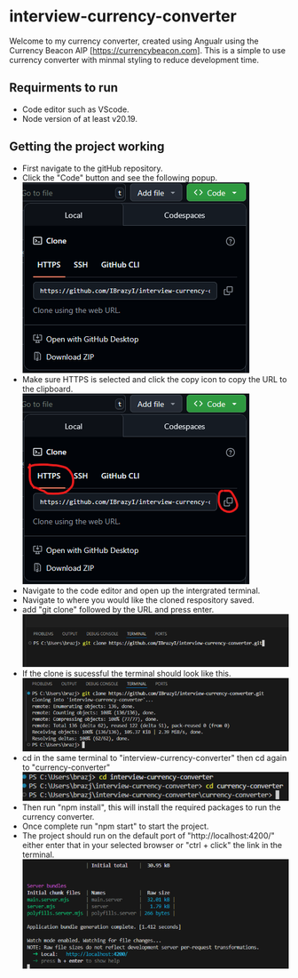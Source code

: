 # interview-currency-converter
Welcome to my currency converter, created using Angualr using the Currency Beacon AIP [https://currencybeacon.com].
This is a simple to use currency converter with minmal styling to reduce development time.

## Requirments to run
- Code editor such as VScode.
- Node version of at least v20.19.

## Getting the project working
- First navigate to the gitHub repository.
- Click the "Code" button and see the following popup.![alt text](read-me-step-1.png)
- Make sure HTTPS is selected and click the copy icon to copy the URL to the clipboard. ![alt text](read-me-step-2.png)
- Navigate to the code editor and open up the intergrated terminal.
- Navigate to where you would like the cloned respository saved.
- add "git clone" followed by the URL and press enter. ![alt text](read-me-step-3.png)
- If the clone is sucessful the terminal should look like this. ![alt text](read-me-step-4.png)
- cd in the same terminal to "interview-currency-converter" then cd again to "currency-converter" ![alt text](read-me-step-5.png)
- Then run "npm install", this will install the required packages to run the currency converter.
- Once complete run "npm start" to start the project.
- The project should run on the default port of "http://localhost:4200/" either enter that in your selected browser or "ctrl + click" the link in the terminal. ![alt text](read-me-step-6.png)
